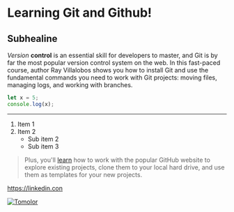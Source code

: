 Learning Git and Github!
=======================

Subhealine
----------

_Version_ **control** is an essential skill for developers to master, and Git is by far the most popular version control system on the web. In this fast-paced course, author Ray Villalobos shows you how to install Git and use the fundamental commands you need to work with Git projects: moving files, managing logs, and working with branches.

```js
let x = 5;
console.log(x);
```

***
1. Item 1
2. Item 2
   - Sub item 2
   - Sub item 3
  
>Plus, you'll [learn](https://linkedin.com) how to work with the popular GitHub website to explore existing projects, clone them to your local hard drive, and use them as templates for your new projects.


https://linkedin.con

[![Tomolor](https://pixelprowess.com/i/stargazers/tomolor.png)](https://raybo.org)
